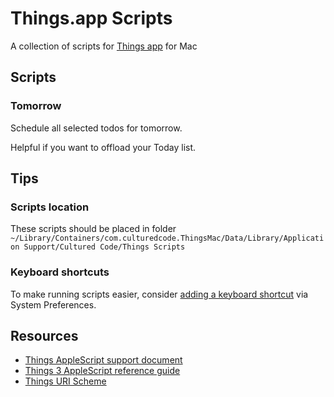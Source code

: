 # Things.app Scripts

A collection of scripts for [Things app](https://culturedcode.com/things/) for Mac

## Scripts

### Tomorrow

Schedule all selected todos for tomorrow.

Helpful if you want to offload your Today list.

## Tips

### Scripts location

These scripts should be placed in folder `~/Library/Containers/com.culturedcode.ThingsMac/Data/Library/Application Support/Cultured Code/Things Scripts`

### Keyboard shortcuts

To make running scripts easier, consider [adding a keyboard shortcut](https://support.apple.com/guide/mac-help/mchlp2271/mac) via System Preferences.

## Resources

- [Things AppleScript support document](https://culturedcode.com/things/support/articles/2803572/)
- [Things 3 AppleScript reference guide](https://culturedcode.com/things/download/Things3AppleScriptGuide.pdf)
- [Things URI Scheme](https://culturedcode.com/things/support/articles/2803573)
